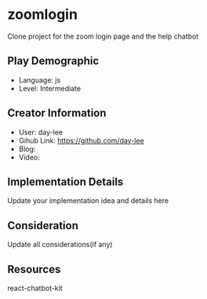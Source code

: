 # zoomlogin

Clone project for the zoom login page and the help chatbot

## Play Demographic

- Language: js
- Level: Intermediate

## Creator Information

- User: day-lee
- Gihub Link: https://github.com/day-lee
- Blog:
- Video:

## Implementation Details

Update your implementation idea and details here

## Consideration

Update all considerations(if any)

## Resources

react-chatbot-kit
